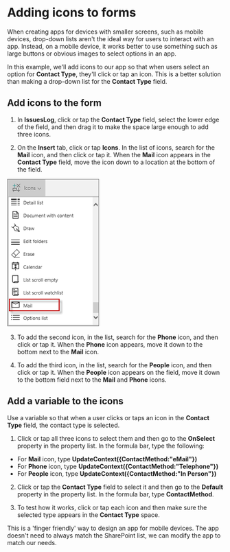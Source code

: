 <properties
   pageTitle="Add icons to forms | Microsoft PowerApps"
   description="Add icons to forms"
   services=""
   suite="powerapps"
   documentationCenter="na"
   authors="v-subohe"
   manager="anneta"
   editor=""
   tags=""/>

<tags
   ms.service="powerapps"
   ms.devlang="na"
   ms.topic="get-started-article"
   ms.tgt_pltfrm="na"
   ms.workload="na"
   ms.date="06/25/2017"
   ms.author="v-subohe"/>

# Adding icons to forms
When creating apps for devices with smaller screens, such as mobile devices, drop-down lists aren't the ideal way for users to interact with an app. Instead, on a mobile device, it works better to use something such as large buttons or obvious images to select options in an app.

In this example, we'll add icons to our app so that when users select an option for **Contact Type**, they'll click or tap an icon. This is a better solution than making a drop-down list for the **Contact Type** field.<!--Should it be 'card' instead of 'field? Audrie has been using both references in her videos' -->

## Add icons to the form ##
1. In **IssuesLog**, click or tap the **Contact Type** field, select the lower edge of the field, and then drag it to make the space large enough to add three icons.

2. On the **Insert** tab, click or tap **Icons**. In the list of icons, search for the **Mail** icon, and then click or tap it. When the **Mail** icon appears in the **Contact Type** field, move the icon down to a location at the bottom of the field.

  ![Add Mail icon](./media/learning-forms-add-icons/add-mail-icon.png)

3. To add the second icon, in the list, search for the **Phone** icon, and then click or tap it. When the **Phone** icon appears, move it down to the bottom next to the **Mail** icon.

4. To add the third icon, in the list, search for the **People** icon, and then click or tap it. When the **People** icon appears on the field, move it down to the bottom field next to the **Mail** and **Phone** icons.

## Add a variable to the icons
Use a variable so that when a user clicks or taps an icon in the **Contact Type** field, the contact type is selected.

1. Click or tap all three icons to select them and then go to the **OnSelect** property in the property list. In the formula bar, type the following:
  * For **Mail** icon, type **UpdateContext({ContactMethod:"eMail"})**
  * For **Phone** icon, type **UpdateContext({ContactMethod:"Telephone"})**
  * For **People** icon, type **UpdateContext({ContactMethod:"In Person"})**

2. Click or tap the **Contact Type** field to select it and then go to the **Default** property in the property list. In the formula bar, type **ContactMethod**.

3. To test how it works, click or tap each icon and then make sure the selected type appears in the **Contact Type** space.

This is a 'finger friendly' way to design an app for mobile devices. The app doesn't need to always match the SharePoint list, we can modify the app to match our needs.
